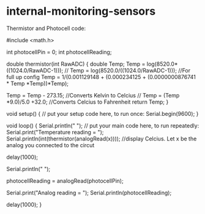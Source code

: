 # internal-monitoring-sensors

Thermistor and Photocell code:

#include <math.h>

int photocellPin = 0;
int photocellReading;

double thermistor(int RawADC)
{
  double Temp;
  Temp = log(8520.0*((1024.0/RawADC-1)));
 // Temp = log(8520.0/((1024.0/RawADC-1))); //For full up config
  Temp = 1/(0.001129148 + (0.000234125 + (0.0000000876741 * Temp *Temp))*Temp);

  Temp = Temp - 273.15; //Converts Kelvin to Celcius
  // Temp = (Temp *9.0)/5.0 +32.0; //Converts Celcius to Fahrenheit
  return Temp;
}



void setup() 
{
  // put your setup code here, to run once:
  Serial.begin(9600);
}

void loop() 
{
  Serial.println(" ");
  // put your main code here, to run repeatedly:
  Serial.print("Temperature reading = ");
  Serial.println(int(thermistor(analogRead(x)))); //display Celcius. Let x be the analog you connected to the circut
  
  delay(1000);  

  Serial.println(" ");
  
  photocellReading = analogRead(photocellPin);

  Serial.print("Analog reading = ");
  Serial.println(photocellReading);

  delay(1000);
}




